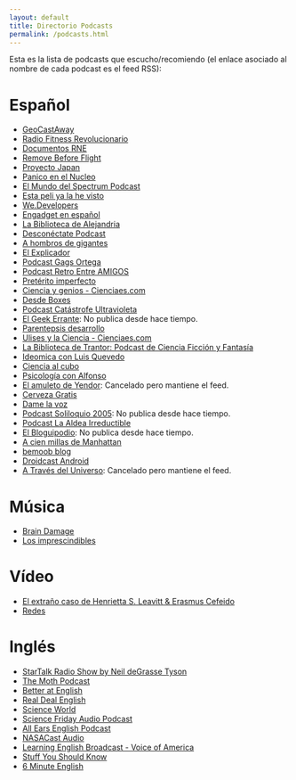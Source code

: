 ```yaml
---
layout: default
title: Directorio Podcasts
permalink: /podcasts.html
---
```


Esta es la lista de podcasts que escucho/recomiendo (el enlace asociado al nombre de cada podcast es el feed RSS):

# Español

* [GeoCastAway](http://feeds.feedburner.com/geocastawaypodcast)
* [Radio Fitness Revolucionario](http://www.ivoox.com/radio-fitness-revolucionario_fg_f1115589_filtro_1.xml)
* [Documentos RNE](http://www.rtve.es/podcast/radio-nacional/documentos-rne/SRDOCU.xml)
* [Remove Before Flight](http://feeds.feedburner.com/removebeforeflight)
* [Proyecto Japan](http://www.ivoox.com/proyecto-japan_fg_f1123102_filtro_1.xml)
* [Panico en el Nucleo](http://feeds.feedburner.com/panicoenelnucleo-podcast)
* [El Mundo del Spectrum Podcast](http://feeds.feedburner.com/SuscripcinAIvoox/AutorElmundodelspectrum)
* [Esta peli ya la he visto](http://estapeliyalahevisto.com/feed/podcast)
* [We.Developers](http://feeds.feedburner.com/WeDevelopersPodcast)
* [Engadget en español](http://es.engadget.com/topics/podcasts/rss.xml)
* [La Biblioteca de Alejandria](http://noticias21.libsyn.com/rss)
* [Desconéctate Podcast](http://www.desconectate.net/feed/)
* [A hombros de gigantes](http://www.rtve.es/api/programas/1873/audios.rss?nocache=473812500)
* [El Explicador](http://www.ivoox.com/podcast-canal-oficial-enrique-ganem_fg_f138665_filtro_1.xml)
* [Podcast Gags Ortega](http://www.ivoox.com/podcast-gags-ortega_fg_f133632_filtro_1.xml)
* [Podcast Retro Entre AMIGOS](http://www.ivoox.com/podcast-podcast-retro-entre-amigos_fg_f138739_filtro_1.xml)
* [Pretérito imperfecto](http://urotrosfiles.media.streamtheworld.com/otrosfiles/podcasts/468.xml)
* [Ciencia y genios - Cienciaes.com](http://feeds.feedburner.com/GeniosDeLaCiencia)
* [Desde Boxes](http://feedpress.me/desdeboxes)
* [Podcast Catástrofe Ultravioleta](http://feeds.feedburner.com/CatastrofeUltravioleta)
* [El Geek Errante](http://feeds.feedburner.com/ege_podcast?format=xml): No publica desde hace tiempo.
* [Parentepsis desarrollo](http://www.ivoox.com/parentepsis-desarrollo_fg_f1776_filtro_1.xml)
* [Ulises y la Ciencia - Cienciaes.com](http://feeds.feedburner.com/Ulisesylaciencia)
* [La Biblioteca de Trantor: Podcast de Ciencia Ficción y Fantasía](http://feeds.feedburner.com/trantor)
* [Ideomica con Luis Quevedo](http://feeds.soundcloud.com/users/soundcloud:users:14218261/sounds.rss)
* [Ciencia al cubo](http://www.rtve.es/podcast/radio-5/ciencia-al-cubo/SCIECU.xml)
* [Psicología con Alfonso](http://feeds.feedburner.com/PsicologiaConAlfonsoPodcast)
* [El amuleto de Yendor](http://feeds.feedburner.com/ElAmuletoDeYendor): Cancelado pero mantiene el feed.
* [Cerveza Gratis](http://feeds.feedburner.com/cervezagratis/OGG)
* [Dame la voz](http://feeds.feedburner.com/DameLaVoz)
* [Podcast Soliloquio 2005](http://www.fjromero.com/podcast/rss.xml): No publica desde hace tiempo.
* [Podcast La Aldea Irreductible](http://feeds2.feedburner.com/PodcastLaAldeaIrreductible)
* [El Bloguipodio](http://feeds.feedburner.com/ElBloguipodio): No publica desde hace tiempo.
* [A cien millas de Manhattan](http://www.ivoox.com/a-cien-millas-de-manhattan_fb_f_filtro_1.xml)
* [bemoob blog](Http://feeds.feedburner.com/blogbemoob)
* [Droidcast Android](http://feeds.feedburner.com/droidcast)
* [A Través del Universo](http://feeds.feedburner.com/ATravesDelUniverso): Cancelado pero mantiene el feed.

# Música

* [Brain Damage](http://braindamage.libsyn.com/rss)
* [Los imprescindibles](http://www.rtve.es/api/programas/23352/audios.rss)

# Vídeo

* [El extraño caso de Henrietta S. Leavitt & Erasmus Cefeido](http://henrietta.iaa.es/feed.xml)
* [Redes](http://www.redesparalaciencia.com/redes.rss)

# Inglés

* [StarTalk Radio Show by Neil deGrasse Tyson](http://www.startalkradio.net/feed/shows/)
* [The Moth Podcast](http://feeds.feedburner.com/themothpodcast)
* [Better at English](http://feeds.feedburner.com/BetterAtEnglish)
* [Real Deal English](http://realdealenglish.com/feed/)
* [Science World](http://www.voanews.com/podcast/?count=50&amp;zoneId=1462)
* [Science Friday Audio Podcast](http://www.sciencefriday.com/audio/scifriaudio.xml)
* [All Ears English Podcast](http://allearsenglish.libsyn.com/rss)
* [NASACast Audio](http://www.nasa.gov/rss/dyn/NASAcast_podcast.rss)
* [Learning English Broadcast - Voice of America](http://learningenglish.voanews.com/podcast/?count=20&amp;zoneId=1689)
* [Stuff You Should Know](http://www.howstuffworks.com/podcasts/stuff-you-should-know.rss)
* [6 Minute English](http://downloads.bbc.co.uk/podcasts/worldservice/how2/rss.xml)
